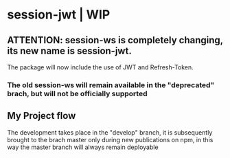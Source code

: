 # session-jwt | WIP

## ATTENTION: session-ws is completely changing, its new name is session-jwt.
The package will now include the use of JWT and Refresh-Token.

### The old session-ws will remain available in the "deprecated" brach, but will not be officially supported


## My Project flow

The development takes place in the "develop" branch, it is subsequently brought to the brach master only during new publications on npm, in this way the master branch will always remain deployable

